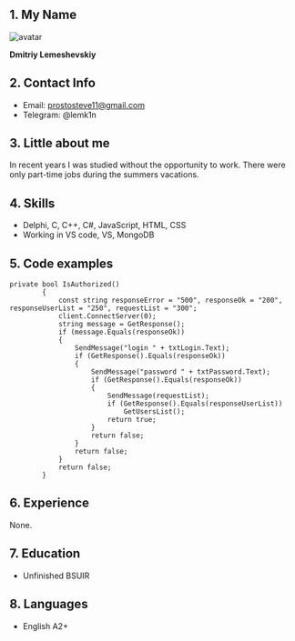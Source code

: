 ## 1. My Name
![avatar](https://avatars.githubusercontent.com/u/56476999?v=4)

**Dmitriy Lemeshevskiy**

## 2. Contact Info

- Email: prostosteve11@gmail.com
- Telegram: @lemk1n

## 3. Little about me

In recent years I was studied without the opportunity to work. There were only part-time jobs during the summers vacations.

## 4. Skills

- Delphi, C, C++, C#, JavaScript, HTML, CSS
- Working in VS code, VS, MongoDB

## 5. Code examples

```@Override
private bool IsAuthorized()
        {
            const string responseError = "500", responseOk = "200", responseUserList = "250", requestList = "300";
            client.ConnectServer(0);
            string message = GetResponse();
            if (message.Equals(responseOk))
            {
                SendMessage("login " + txtLogin.Text);
                if (GetResponse().Equals(responseOk))
                {
                    SendMessage("password " + txtPassword.Text);
                    if (GetResponse().Equals(responseOk))
                    {
                        SendMessage(requestList);
                        if (GetResponse().Equals(responseUserList))
                            GetUsersList();
                        return true;
                    }
                    return false;
                }
                return false;
            }
            return false;
        }
```
## 6. Experience

None.

## 7. Education

- Unfinished BSUIR

## 8. Languages

- English A2+
